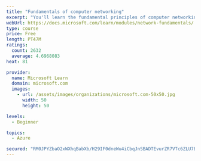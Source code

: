```yaml
---
title: "Fundamentals of computer networking"
excerpt: "You'll learn the fundamental principles of computer networking to prepare you for the Azure admin and developer learning paths."
webUrl: https://docs.microsoft.com/learn/modules/network-fundamentals/
type: course
price: Free
length: PT47M
ratings:
  count: 2632
  average: 4.6968083
heat: 81

provider:
  name: Microsoft Learn
  domain: microsoft.com
  images:
    - url: /assets/images/organizations/microsoft.com-50x50.jpg
      width: 50
      height: 50

levels:
  - Beginner

topics:
  - Azure

secured: "RM0JPYZbaO2xWXhqBabXb/H29IF0dneWu4iCbqJnSBADTEvurZR7VTc6ZLU7BX7FBLeK4vA1dYAzWAg6TruEzzUR0GHirpfpbIEOxCe/AWJWRS01cRUqlzxFAiyCgUVQCr0575wVz+Tqhz6eIHwRXuZu/Nk4EE9QBS5mQC+K0JkHX5plmCDCP4oyBqqzy+J6vPg4MYGU0IPawEI7GqonUjmZGwUQHTzQe5rMQlbjN/CrneYXSCRW/GBFZcV/Ke4xWzID/Ohi6Ch4JiYGi8MXM8PibRJNQ49nRnuVmfCnNnKzQOFvQ505QL+2FyBG0korqIQgE0kppqg9tl8FbAwWMbFXaoQNuFTz/E1MFsrB9+ObC8by0Uar+dYb6GcL33F2BCWQzT2g/QuZjKdAVG++aFuq+fMxVq5VxFsMNjy/YhU=;LsmM1lV8x6HOk+ReYziL3w=="
---
```


